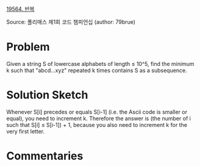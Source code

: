 [19564. 반복](https://www.acmicpc.net/problem/19564)

Source: 폴리매스 제1회 코드 챔피언십
(author: 79brue)


# Problem

Given a string S of lowercase alphabets of length ≤ 10^5, find the minimum k such that "abcd...xyz" repeated k times contains S as a subsequence.

# Solution Sketch

Whenever S[i] precedes or equals S[i-1] (i.e. the Ascii code is smaller or equal), you need to increment k. Therefore the answer is (the number of i such that S[i] ≤ S[i-1]) + 1, because you also need to increment k for the very first letter.

# Commentaries
